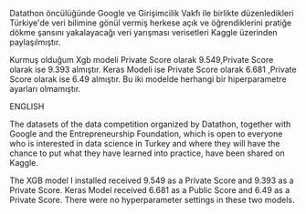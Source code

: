  Datathon öncülüğünde Google ve Girişimcilik Vakfı ile birlikte düzenledikleri Türkiye'de veri bilimine gönül vermiş herkese açık ve öğrendiklerini pratiğe dökme şansını yakalayacağı veri yarışması verisetleri Kaggle üzerinden paylaşılmıştır.

 Kurmuş olduğum Xgb modeli Private Score olarak 9.549,Private Score olarak ise 9.393 almıştır.
 Keras Modeli ise  Private Score olarak 6.681 ,Private Score olarak ise 6.49 almıştır.
Bu iki modelde herhangi bir hiperparametre ayarları olmamıştır.











ENGLISH

The datasets of the data competition organized by Datathon, together with Google and the Entrepreneurship Foundation, which is open to everyone who is interested in data science in Turkey and where they will have the chance to put what they have learned into practice, have been shared on Kaggle.

The XGB model I installed received 9.549 as a Private Score and 9.393 as a Private Score.
Keras Model received 6.681 as a Public Score and 6.49 as a Private Score.
There were no hyperparameter settings in these two models.
